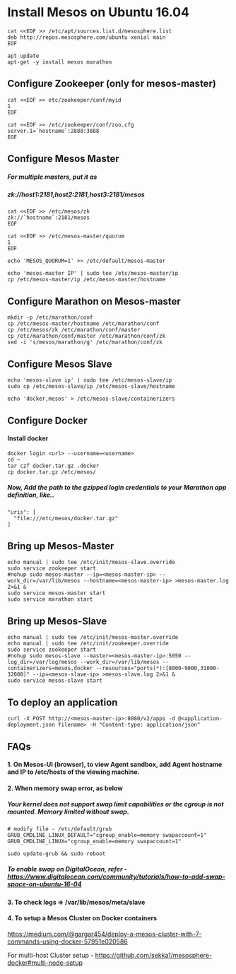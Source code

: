 # Install Mesos on Ubuntu 16.04

```
cat <<EOF >> /etc/apt/sources.list.d/mesosphere.list
deb http://repos.mesosphere.com/ubuntu xenial main
EOF

apt update
apt-get -y install mesos marathon  
```

## Configure Zookeeper (only for mesos-master)

```
cat <<EOF >> etc/zookeeper/conf/myid
1
EOF

cat <<EOF >> /etc/zookeeper/conf/zoo.cfg
server.1=`hostname`:2888:3888
EOF
```

## Configure Mesos Master

##### For multiple masters, put it as
##### zk://host1:2181,host2:2181,host3:2181/mesos

```
cat <<EOF >> /etc/mesos/zk
zk://`hostname`:2181/mesos
EOF

cat <<EOF >> /etc/mesos-master/quorum
1
EOF

echo 'MESOS_QUORUM=1' >> /etc/default/mesos-master

echo 'mesos-master IP' | sudo tee /etc/mesos-master/ip
cp /etc/mesos-master/ip /etc/mesos-master/hostname
```

## Configure Marathon on Mesos-master

```
mkdir -p /etc/marathon/conf
cp /etc/mesos-master/hostname /etc/marathon/conf
cp /etc/mesos/zk /etc/marathon/conf/master
cp /etc/marathon/conf/master /etc/marathon/conf/zk
sed -i 's/mesos/marathon/g' /etc/marathon/conf/zk
```

## Configure Mesos Slave

```
echo 'mesos-slave ip' | sudo tee /etc/mesos-slave/ip
sudo cp /etc/mesos-slave/ip /etc/mesos-slave/hostname

echo 'docker,mesos' > /etc/mesos-slave/containerizers
```

## Configure Docker

#### Install docker

```
docker login <url> --username=<username>
cd ~
tar czf docker.tar.gz .docker
cp docker.tar.gz /etc/mesos/
```

##### Now, Add the path to the gzipped login credentials to your Marathon app definition, like..

```
"uris": [
  "file:///etc/mesos/docker.tar.gz"
]
```

## Bring up Mesos-Master

```
echo manual | sudo tee /etc/init/mesos-slave.override
sudo service zookeeper start
#nohup sudo mesos-master --ip=<mesos-master-ip> --work_dir=/var/lib/mesos --hostname=<mesos-master-ip> >mesos-master.log 2>&1 &
sudo service mesos-master start
sudo service marathon start
```

## Bring up Mesos-Slave

```
echo manual | sudo tee /etc/init/mesos-master.override
echo manual | sudo tee /etc/init/zookeeper.override
sudo service zookeeper start
#nohup sudo mesos-slave --master=<mesos-master-ip>:5050 --log_dir=/var/log/mesos --work_dir=/var/lib/mesos --containerizers=mesos,docker --resources="ports(*):[8000-9000,31000-32000]" --ip=<mesos-slave-ip> >mesos-slave.log 2>&1 &
sudo service mesos-slave start
```

## To deploy an application

```
curl -X POST http://<mesos-master-ip>:8080/v2/apps -d @<application-deployment.json filename> -H "Content-type: application/json"
```

## FAQs

#### 1. On Mesos-UI (browser), to view Agent sandbox, add Agent hostname and IP to /etc/hosts of the viewing machine.
#### 2. When memory swap error, as below

##### Your kernel does not support swap limit capabilities or the cgroup is not mounted. Memory limited without swap.

```
# modify file - /etc/default/grub
GRUB_CMDLINE_LINUX_DEFAULT="cgroup_enable=memory swapaccount=1"
GRUB_CMDLINE_LINUX="cgroup_enable=memory swapaccount=1"
```

```
sudo update-grub && sudo reboot
```

##### To enable swap on DigitalOcean, refer - https://www.digitalocean.com/community/tutorials/how-to-add-swap-space-on-ubuntu-16-04

#### 3. To check logs => /var/lib/mesos/meta/slave

#### 4. To setup a Mesos Cluster on Docker containers

<https://medium.com/@gargar454/deploy-a-mesos-cluster-with-7-commands-using-docker-57951e020586>

For multi-host Cluster setup - <https://github.com/sekka1/mesosphere-docker#multi-node-setup>